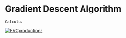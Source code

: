 # Gradient Descent Algorithm

```
Calculus
```

<a href="http://fvcproductions.com"><img src="https://miro.medium.com/max/1000/0*ZppAJQdr9FnrnrGG.jpg" alt="FVCproductions"></a>
